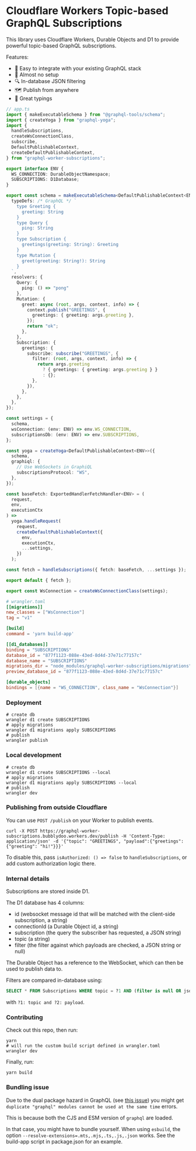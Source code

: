 # Cloudflare Workers Topic-based GraphQL Subscriptions

This library uses Cloudflare Workers, Durable Objects and D1 to provide powerful topic-based GraphQL subscriptions.

Features:
- 👀 Easy to integrate with your existing GraphQL stack
- 🙌 Almost no setup
- 🔍 In-database JSON filtering
- 🗺 Publish from anywhere
- 🎹 Great typings

```ts
// app.ts
import { makeExecutableSchema } from "@graphql-tools/schema";
import { createYoga } from "graphql-yoga";
import {
  handleSubscriptions,
  createWsConnectionClass,
  subscribe,
  DefaultPublishableContext,
  createDefaultPublishableContext,
} from "graphql-worker-subscriptions";

export interface ENV {
  WS_CONNECTION: DurableObjectNamespace;
  SUBSCRIPTIONS: D1Database;
}

export const schema = makeExecutableSchema<DefaultPublishableContext<ENV>>({
  typeDefs: /* GraphQL */ `
    type Greeting {
      greeting: String
    }
    type Query {
      ping: String
    }
    type Subscription {
      greetings(greeting: String): Greeting
    }
    type Mutation {
      greet(greeting: String!): String
    }
  `,
  resolvers: {
    Query: {
      ping: () => "pong"
    },
    Mutation: {
      greet: async (root, args, context, info) => {
        context.publish("GREETINGS", {
          greetings: { greeting: args.greeting },
        });
        return "ok";
      },
    },
    Subscription: {
      greetings: {
        subscribe: subscribe("GREETINGS", {
          filter: (root, args, context, info) => {
            return args.greeting
              ? { greetings: { greeting: args.greeting } }
              : {};
          },
        }),
      },
    },
  },
});

const settings = {
  schema,
  wsConnection: (env: ENV) => env.WS_CONNECTION,
  subscriptionsDb: (env: ENV) => env.SUBSCRIPTIONS,
};

const yoga = createYoga<DefaultPublishableContext<ENV>>({
  schema,
  graphiql: {
    // Use WebSockets in GraphiQL
    subscriptionsProtocol: "WS",
  },
});

const baseFetch: ExportedHandlerFetchHandler<ENV> = (
  request,
  env,
  executionCtx
) =>
  yoga.handleRequest(
    request,
    createDefaultPublishableContext({
      env,
      executionCtx,
      ...settings,
    })
  );

const fetch = handleSubscriptions({ fetch: baseFetch, ...settings });

export default { fetch };

export const WsConnection = createWsConnectionClass(settings);
```

```toml
# wrangler.toml
[[migrations]]
new_classes = ["WsConnection"]
tag = "v1"

[build]
command = 'yarn build-app'

[[d1_databases]]
binding = "SUBSCRIPTIONS"
database_id = "877f1123-088e-43ed-8d4d-37e71c77157c" 
database_name = "SUBSCRIPTIONS" 
migrations_dir = "node_modules/graphql-worker-subscriptions/migrations"
preview_database_id = "877f1123-088e-43ed-8d4d-37e71c77157c" 

[durable_objects]
bindings = [{name = "WS_CONNECTION", class_name = "WsConnection"}]
```

### Deployment

```shell
# create db
wrangler d1 create SUBSCRIPTIONS
# apply migrations
wrangler d1 migrations apply SUBSCRIPTIONS
# publish
wrangler publish
```

### Local development

```shell
# create db
wrangler d1 create SUBSCRIPTIONS --local
# apply migrations
wrangler d1 migrations apply SUBSCRIPTIONS --local
# publish
wrangler dev
```

### Publishing from outside Cloudflare

You can use `POST /publish` on your Worker to publish events.

```shell
curl -X POST https://graphql-worker-subscriptions.bubblydoo.workers.dev/publish -H 'Content-Type: application/json' -d '{"topic": "GREETINGS", "payload":{"greetings": {"greeting": "hi!"}}}'
```

To disable this, pass `isAuthorized: () => false` to `handleSubscriptions`, or add custom authorization logic there.

### Internal details

Subscriptions are stored inside D1.

The D1 database has 4 columns:
- id (websocket message id that will be matched with the client-side subscription, a string)
- connectionId (a Durable Object id, a string)
- subscription (the query the subscriber has requested, a JSON string)
- topic (a string)
- filter (the filter against which payloads are checked, a JSON string or null)

The Durable Object has a reference to the WebSocket, which can then be used to publish data to.

Filters are compared in-database using:

```sql
SELECT * FROM Subscriptions WHERE topic = ?1 AND (filter is null OR json_patch(?2, filter) = ?2);
```
with `?1: topic and ?2: payload`.

### Contributing

Check out this repo, then run:

```shell
yarn
# will run the custom build script defined in wrangler.toml
wrangler dev
```

Finally, run:

```
yarn build
```

### Bundling issue

Due to the dual package hazard in GraphQL (see [this issue](https://github.com/graphql/graphql-js/pull/3617)) you might get `duplicate "graphql" modules cannot be used at the same time` errors.

This is because both the CJS and ESM version of `graphql` are loaded.

In that case, you might have to bundle yourself. When using `esbuild`, the option `--resolve-extensions=.mts,.mjs,.ts,.js,.json` works. See the build-app script in package.json for an example.